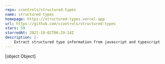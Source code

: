 ```yaml
---
repo: ccontrols/structured-types
name: structured-types
homepage: https://structured-types.vercel.app
url: https://github.com/ccontrols/structured-types
stars: 59
starredAt: 2021-10-02T06:29:14Z
description: |-
    Extract structured type information from javascript and typescript files
---
```


[object Object]
